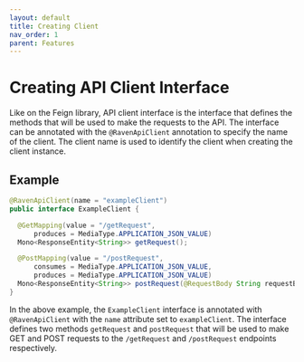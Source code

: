 ```yaml
---
layout: default
title: Creating Client
nav_order: 1
parent: Features
---
```


# Creating API Client Interface

Like on the Feign library, API client interface is the interface that defines the methods that 
will be 
used to make the requests to the API. The interface can be annotated with the `@RavenApiClient` annotation to specify the name of the client. The client name is used to identify the client when creating the client instance.

## Example

```java
@RavenApiClient(name = "exampleClient")
public interface ExampleClient {

  @GetMapping(value = "/getRequest",
      produces = MediaType.APPLICATION_JSON_VALUE)
  Mono<ResponseEntity<String>> getRequest();

  @PostMapping(value = "/postRequest",
      consumes = MediaType.APPLICATION_JSON_VALUE,
      produces = MediaType.APPLICATION_JSON_VALUE)
  Mono<ResponseEntity<String>> postRequest(@RequestBody String requestBody);
}
```

In the above example, the `ExampleClient` interface is annotated with `@RavenApiClient` with the `name` attribute set to `exampleClient`. The interface defines two methods `getRequest` and `postRequest` that will be used to make GET and POST requests to the `/getRequest` and `/postRequest` endpoints respectively.
